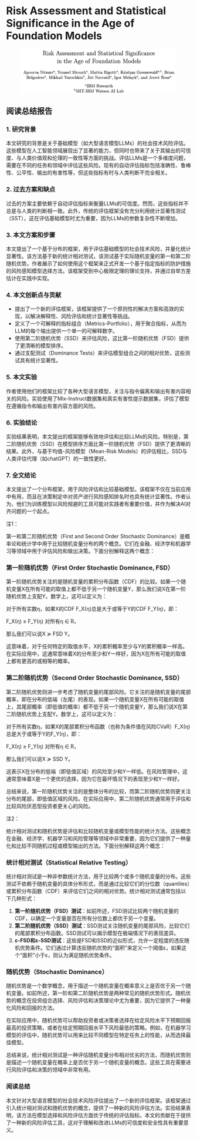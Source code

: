 # Risk Assessment and Statistical Significance in the Age of Foundation Models

<figure><img src="../.gitbook/assets/image (9).png" alt=""><figcaption></figcaption></figure>

## 阅读总结报告

### 1. 研究背景

本文研究的背景是关于基础模型（如大型语言模型LLMs）的社会技术风险评估。这些模型在人工智能领域展现出了显著的能力，但同时也带来了关于其输出的可信度、与人类价值观和伦理的一致性等方面的挑战。评估LLMs是一个多维度问题，需要在不同的任务和领域中评估这些风险。现有的自动评估指标包括准确性、鲁棒性、公平性、输出的有害性等，但这些指标有时与人类判断不完全相关。

### 2. 过去方案和缺点

过去的方案主要依赖于自动评估指标来衡量LLMs的可信度。然而，这些指标并不总是与人类的判断相一致。此外，传统的评估框架没有充分利用统计显著性测试（SST），这在评估基础模型时尤为重要，因为LLMs的参数复杂性不断增加。

### 3. 本文方案和步骤

本文提出了一个基于分布的框架，用于评估基础模型的社会技术风险，并量化统计显著性。该方法基于新的统计相对测试，该测试基于实际随机变量的第一和第二阶随机优势。作者展示了如何使用这个框架来正式开发一个基于指定指标的防护措施的风险感知模型选择方法。该框架受到中心极限定理的理论支持，并通过自举方差估计在实践中实现。

### 4. 本文创新点与贡献

* 提出了一个新的评估框架，该框架提供了一个原则性的解决方案和高效的实现，以解决解释性、风险评估和统计显著性等挑战。
* 定义了一个可解释的指标组合（Metrics-Portfolio），用于聚合指标，从而为LLM的每个输出提供一个单一的可解释数字。
* 使用第二阶随机优势（SSD）来评估风险，这比第一阶随机优势（FSD）提供了更清晰的模型排序。
* 通过支配测试（Dominance Tests）来评估模型组合之间的相对优势，这些测试具有统计显著性。

### 5. 本文实验

作者使用他们的框架比较了各种大型语言模型，关注与指令偏离和输出有害内容相关的风险。实验使用了Mix-Instruct数据集和真实有害性提示数据集，评估了模型在遵循指令和输出有害内容方面的风险。

### 6. 实验结论

实验结果表明，本文提出的框架能够有效地评估和比较LLMs的风险。特别是，第二阶随机优势（SSD）在模型排序方面比第一阶随机优势（FSD）提供了更清晰的结果。此外，与基于均值-风险模型（Mean-Risk Models）的评估相比，SSD与人类评估代理（如chatGPT）的一致性更好。

### 7. 全文结论

本文提出了一个分布框架，用于风险评估和比较基础模型。该框架不仅在当前应用中有用，而且在决策制定中对资产进行风险感知排名时也具有统计显著性。作者认为，他们为训练模型以风险规避的工具可能对实践者有重要价值，并作为解决AI对齐问题的一个起点。



注1：

第一和第二阶随机优势（First and Second Order Stochastic Dominance）是概率论和统计学中用于比较随机变量分布的两个概念。它们在金融、经济学和机器学习等领域中用于评估风险和做出决策。下面分别解释这两个概念：

### 第一阶随机优势（First Order Stochastic Dominance, FSD）

第一阶随机优势关注的是随机变量的累积分布函数（CDF）的比较。如果一个随机变量X在所有可能的取值上都不低于另一个随机变量Y，那么我们说X在第一阶随机优势上支配Y。数学上，这可以定义为：

对于所有实数η，如果X的CDF F\_X(η)总是大于或等于Y的CDF F\_Y(η)，即：

F\_X(η) ≥ F\_Y(η) 对所有η ∈ R，

那么我们可以说X ≽ FSD Y。

这意味着，对于任何特定的取值水平，X的累积概率至少与Y的累积概率一样高。在实际应用中，这通常意味着X的分布至少和Y一样好，因为X在所有可能的取值上都有更高的或相等的概率。

### 第二阶随机优势（Second Order Stochastic Dominance, SSD）

第二阶随机优势则进一步考虑了随机变量的尾部风险。它关注的是随机变量的尾部概率，即在分布的低端（左尾）的表现。如果一个随机变量X在所有可能的取值上，其尾部概率（即低值的概率）都不低于另一个随机变量Y，那么我们说X在第二阶随机优势上支配Y。数学上，这可以定义为：

对于所有实数η，如果X的尾部累积分布函数（也称为条件值在风险CVaR）F\_X(η)总是大于或等于Y的F\_Y(η)，即：

F\_X(η) ≥ F\_Y(η) 对所有η ∈ R，

那么我们可以说X ≽ SSD Y。

这表示X在分布的低端（即低值区域）的风险至少和Y一样低。在风险管理中，这通常意味着X是一个更优的选择，因为它在最坏情况下的表现至少和Y一样好。

总结来说，第一阶随机优势关注的是整体分布的比较，而第二阶随机优势则更关注分布的尾部，即低值区域的风险。在实际应用中，第二阶随机优势通常用于评估和比较风险厌恶型投资者更关心的风险。



注2：

统计相对测试和随机优势是评估和比较随机变量或模型性能的统计方法。这些概念在金融、经济学、机器学习和风险管理等领域中非常重要，因为它们提供了一种量化和比较不同随机过程或模型输出的方法。下面分别解释这两个概念：

### 统计相对测试（Statistical Relative Testing）

统计相对测试是一种非参数统计方法，用于比较两个或多个随机变量的分布。这些测试不依赖于随机变量的具体分布形式，而是通过比较它们的分位数（quantiles）或累积分布函数（CDF）来评估它们之间的相对优势。统计相对测试通常包括以下几种形式：

1. **第一阶随机优势（FSD）测试**：如前所述，FSD测试比较两个随机变量的CDF，以确定一个变量是否在所有分位数上都优于另一个变量。
2. **第二阶随机优势（SSD）测试**：SSD测试关注随机变量的尾部风险，比较它们的尾部累积分布函数。SSD测试可以揭示模型在极端情况下的表现差异。
3. **ε-FSD和ε-SSD测试**：这些是FSD和SSD的近似形式，允许一定程度的违反随机优势条件。它们通过计算违反随机优势的“面积”来定义一个阈值ε，如果这个“面积”小于ε，则认为满足随机优势条件。

### 随机优势（Stochastic Dominance）

随机优势是一个数学概念，用于描述一个随机变量在概率意义上是否优于另一个随机变量。如前所述，第一阶和第二阶随机优势是两种常见的随机优势形式。随机优势的概念在投资组合选择、风险评估和决策理论中尤为重要，因为它提供了一种量化风险和回报的方法。

在实际应用中，随机优势可以帮助投资者或决策者选择在给定风险水平下预期回报最高的投资策略，或者在给定预期回报水平下风险最低的策略。例如，在机器学习模型的评估中，随机优势可以用来比较不同模型在特定任务上的性能，从而选择最佳模型。

总结来说，统计相对测试是一种评估随机变量分布相对优劣的方法，而随机优势则是描述一个随机变量在概率上是否优于另一个随机变量的概念。这些工具在需要进行风险评估和决策的领域中非常有用。





### 阅读总结

本文针对大型语言模型的社会技术风险评估提出了一个新的评估框架。该框架通过引入统计相对测试和随机优势的概念，提供了一种新的风险评估方法。实验结果表明，该方法在模型选择和风险评估方面优于传统的评估指标。本文的贡献在于提供了一种新的风险评估工具，这对于理解和改进LLMs的可信度和安全性具有重要意义。



